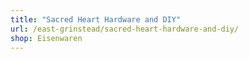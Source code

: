 ```yaml
---
title: "Sacred Heart Hardware and DIY"
url: /east-grinstead/sacred-heart-hardware-and-diy/
shop: Eisenwaren
---
```

